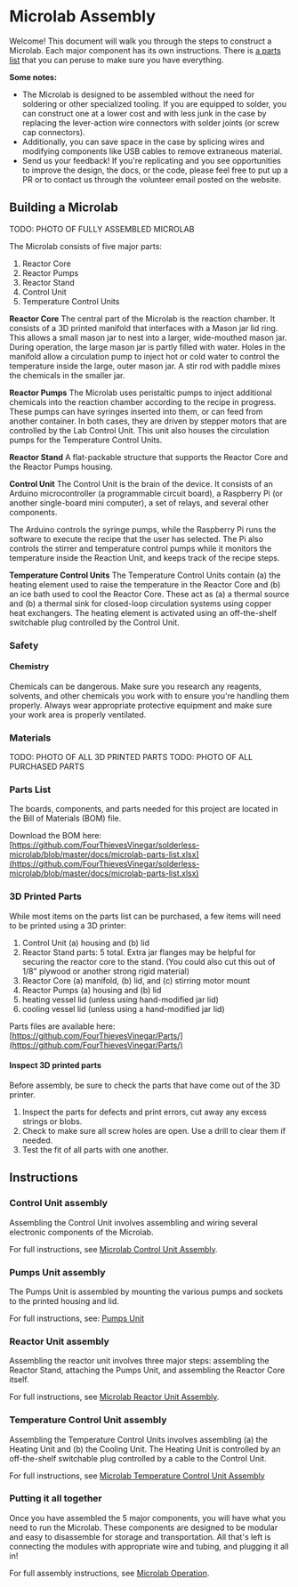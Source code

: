 # Microlab Assembly

Welcome! This document will walk you through the steps to construct a Microlab. Each major component has its own instructions. There is [a parts list](https://github.com/FourThievesVinegar/solderless-microlab/blob/master/docs/microlab-parts-list.xlsx) that you can peruse to make sure you have everything. 

**Some notes:**

- The Microlab is designed to be assembled without the need for soldering or other specialized tooling. If you are equipped to solder, you can construct one at a lower cost and with less junk in the case by replacing the lever-action wire connectors with solder joints (or screw cap connectors).
- Additionally, you can save space in the case by splicing wires and modifying components like USB cables to remove extraneous material.
- Send us your feedback! If you're replicating and you see opportunities to improve the design, the docs, or the code, please feel free to put up a PR or to contact us through the volunteer email posted on the website.

## Building a Microlab

TODO: PHOTO OF FULLY ASSEMBLED MICROLAB

The Microlab consists of five major parts:

1. Reactor Core
1. Reactor Pumps
1. Reactor Stand
1. Control Unit
1. Temperature Control Units

**Reactor Core**
The central part of the Microlab is the reaction chamber. It consists of a 3D printed manifold that interfaces with a Mason jar lid ring. This allows a small mason jar to nest into a larger, wide-mouthed mason jar. During operation, the large mason jar is partly filled with water. Holes in the manifold allow a circulation pump to inject hot or cold water to control the temperature inside the large, outer mason jar. A stir rod with paddle mixes the chemicals in the smaller jar.

**Reactor Pumps**
The Microlab uses peristaltic pumps to inject additional chemicals into the reaction chamber according to the recipe in progress. These pumps can have syringes inserted into them, or can feed from another container. In both cases, they are driven by stepper motors that are controlled by the Lab Control Unit. This unit also houses the circulation pumps for the Temperature Control Units.

**Reactor Stand**
A flat-packable structure that supports the Reactor Core and the Reactor Pumps housing.

**Control Unit**
The Control Unit is the brain of the device. It consists of an Arduino microcontroller (a programmable circuit board), a Raspberry Pi (or another single-board mini computer), a set of relays, and several other components.

The Arduino controls the syringe pumps, while the Raspberry Pi runs the software to execute the recipe that the user has selected. The Pi also controls the stirrer and temperature control pumps while it monitors the temperature inside the Reaction Unit, and keeps track of the recipe steps.

**Temperature Control Units**
The Temperature Control Units contain (a) the heating element used to raise the temperature in the Reactor Core and (b) an ice bath used to cool the Reactor Core. These act as (a) a thermal source and (b) a thermal sink for closed-loop circulation systems using copper heat exchangers. The heating element is activated using an off-the-shelf switchable plug controlled by the Control Unit.

### Safety

#### Chemistry

Chemicals can be dangerous. Make sure you research any reagents, solvents, and other chemicals you work with to ensure you're handling them properly. Always wear appropriate protective equipment and make sure your work area is properly ventilated.

### Materials

TODO: PHOTO OF ALL 3D PRINTED PARTS
TODO: PHOTO OF ALL PURCHASED PARTS

### Parts List

The boards, components, and parts needed for this project are located in the Bill of Materials (BOM) file.

Download the BOM here: [https://github.com/FourThievesVinegar/solderless-microlab/blob/master/docs/microlab-parts-list.xlsx](https://github.com/FourThievesVinegar/solderless-microlab/blob/master/docs/microlab-parts-list.xlsx)

### 3D Printed Parts

While most items on the parts list can be purchased, a few items will need to be printed using a 3D printer:

1. Control Unit (a) housing and (b) lid
1. Reactor Stand parts: 5 total. Extra jar flanges may be helpful for securing the reactor core to the stand. (You could also cut this out of 1/8" plywood or another strong rigid material)
1. Reactor Core (a) manifold, (b) lid, and (c) stirring motor mount
1. Reactor Pumps (a) housing and (b) lid
1. heating vessel lid (unless using hand-modified jar lid)
1. cooling vessel lid (unless using a hand-modified jar lid)

Parts files are available here: [https://github.com/FourThievesVinegar/Parts/](https://github.com/FourThievesVinegar/Parts/)

#### Inspect 3D printed parts

Before assembly, be sure to check the parts that have come out of the 3D printer.

1. Inspect the parts for defects and print errors, cut away any excess strings or blobs.
1. Check to make sure all screw holes are open. Use a drill to clear them if needed.
1. Test the fit of all parts with one another.

## Instructions

### Control Unit assembly

Assembling the Control Unit involves assembling and wiring several electronic components of the Microlab.

For full instructions, see [Microlab Control Unit Assembly](/docs/assembly-control-unit.md).

### Pumps Unit assembly

The Pumps Unit is assembled by mounting the various pumps and sockets to the printed housing and lid.

For full instructions, see: [Pumps Unit](/docs/assembly-pumps-unit.md)

### Reactor Unit assembly

Assembling the reactor unit involves three major steps: assembling the Reactor Stand, attaching the Pumps Unit, and assembling the Reactor Core itself.

For full instructions, see [Microlab Reactor Unit Assembly](/docs/assembly-reactor-unit.md).

### Temperature Control Unit assembly

Assembling the Temperature Control Units involves assembling (a) the Heating Unit and (b) the Cooling Unit. The Heating Unit is controlled by an off-the-shelf switchable plug controlled by a cable to the Control Unit.

For full instructions, see [Microlab Temperature Control Unit Assembly](/docs/assembly-temperature-control-unit.md)

### Putting it all together

Once you have assembled the 5 major components, you will have what you need to run the Microlab. These components are designed to be modular and easy to disassemble for storage and transportation. All that's left is connecting the modules with appropriate wire and tubing, and plugging it all in!

For full assembly instructions, see [Microlab Operation](/docs/operation.md).
